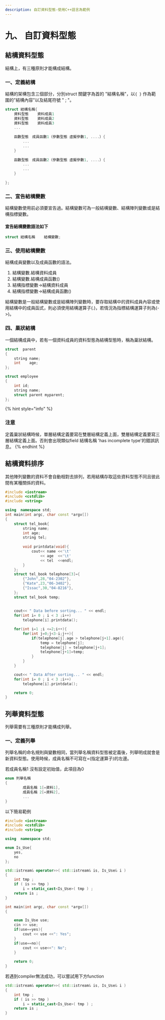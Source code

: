 ```yaml
---
description: 自訂資料型態-使用C++語言為範例
---
```


# 九、 自訂資料型態

## 結構資料型態

結構上，有三種原則才能構成結構。

### 一、定義結構

結構的架構包含三個部分，分別struct  關鍵字為首的  "結構名稱"，以`{ }` 作為範圍的"結構內容"以及結尾符號 " ; "。

```cpp
struct 結構名稱{
    資料型態    資料成員1
    資料型態    資料成員2
    資料型態    資料成員3
    ...
    
    函數型態　成員函數1（參數型態 虛擬參數1, ....）{
        ...
        ...
    }
    
    函數型態　成員函數2（參數型態 虛擬參數1, ....）{
        ...
        ...
    }
    
};
```

### 二、宣告結構變數

結構變數使用前必須要宣告過。結構變數可為一般結構變數、結構陣列變數或是結構指標變數。

#### 宣告結構變數語法如下

```cpp
struct 結構名稱    結構變數;
```

### 三、使用結構變數

結構成員變數以及成員函數的語法。

1. 結構變數.結構資料成員
2. 結構變數.結構成員函數\(\)
3. 結構指標變數-&gt;結構資料成員
4. 結構指標變數-&gt;結構成員函數\(\)

結構變數是一般結構變數或是結構陣列變數時，要存取結構中的資料成員內容或使用結構中的成員函式，則必須使用結構運算子\(.\)，若情況為指標結構運算子則為\(-&gt;\)。

### 四、巢狀結構

一個結構成員中，若有一個資料成員的資料型態為結構型態時，稱為巢狀結構。

```cpp
struct  parent  
{
    string name;
    int    age;
};

struct employee
{
    int id;
    string name;
    struct parent myparent;
};

```

{% hint style="info" %}
### 注意

定義巢狀結構時候，單層結構定義要寫在雙層結構定義上面，雙層結構定義要寫三層結構定義上面。否則會出現類似field 結構名稱 'has incomplete type'的錯誤訊息。
{% endhint %}

## 結構資料排序

其他陣列變數的資料不會自動相對去排列，若用結構存取這些資料型態不同且彼此間有某種關係的資料。

```cpp
#include <iostream>
#include <cstdlib>
#include <string>

using  namespace std;
int main(int argc, char const *argv[])
{
    struct tel_book{
        string name;
        int age;
        string tel;
        
        void printdata(void){
            cout<< name <<'\t'
                << age  <<'\t'
                << tel  <<endl;
        }
    };
    struct tel_book telephone[3]={
        {"John",28,"04-2302"},
        {"Kate",23,"06-3402"},
        {"Issac",30,"04-8216"},
    };
    struct tel_book temp;
    
    
    cout<< " Data before sorting... " << endl;
    for(int i= 0 ; i < 3 ;i++)
        telephone[i].printdata();

    for(int i=1 ;i <=2;i++){
        for(int j=0;j<3-i;j++){
            if(telephone[j].age > telephone[j+1].age){
                temp = telephone[j];
                telephone[j] = telephone[j+1];
                telephone[j+1]=temp;
            }
        }
    }

    cout<< " Data After sorting... " << endl;
    for(int i= 0 ; i < 3 ;i++)
        telephone[i].printdata();

    return 0;
}

```



## 列舉資料型態

列舉需要有三種原則才能構成列舉。

### 一、定義列舉

列舉名稱的命名規則與變數相同，當列舉名稱資料型態被定義後，列舉明成就會是新資料型態。使用時候，成員名稱不可寫在=\(指定運算子\)的左邊。

若成員名稱1 沒有設定初始值，此項目為0

```cpp
enum 列舉名稱
{
        成員名稱 1[=資料1],
        成員名稱 2[=資料2],
        ...
}

```

以下簡易範例

```cpp
#include <iostream>
#include <cstdlib>
#include <string>

using  namespace std;

enum Is_Use{
    yes,
    no 
};

std::istream& operator>>( std::istream& is, Is_Use& i )
{
    int tmp ;
    if ( is >> tmp )
        i = static_cast<Is_Use>( tmp ) ;
    return is ;
}

int main(int argc, char const *argv[])
{

    enum Is_Use use;
    cin >> use;
    if(use==yes){
        cout << use <<": Yes";
    }
    if(use==no){
        cout << use<<": No";
    }
    
    return 0;
}

```

若遇到compiler無法成功，可以嘗試用下方function

```cpp
std::istream& operator>>( std::istream& is, Is_Use& i )
{
    int tmp ;
    if ( is >> tmp )
        i = static_cast<Is_Use>( tmp ) ;
    return is ;
}
```

